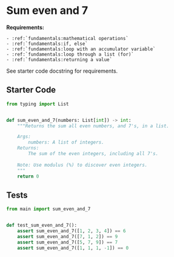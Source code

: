 # Sum even and 7



**Requirements:**
```eval_rst
- :ref:`fundamentals:mathematical operations`
- :ref:`fundamentals:if, else`
- :ref:`fundamentals:loop with an accumulator variable`
- :ref:`fundamentals:loop through a list (for)`
- :ref:`fundamentals:returning a value`

```


See starter code docstring for requirements.

## Starter Code
```python
from typing import List


def sum_even_and_7(numbers: List[int]) -> int:
    """Returns the sum all even numbers, and 7's, in a list.

    Args:
        numbers: A list of integers.
    Returns:
        The sum of the even integers, including all 7's.
    
    Note: Use modulus (%) to discover even integers.
    """
    return 0
```

## Tests
```python
from main import sum_even_and_7


def test_sum_even_and_7():
    assert sum_even_and_7([1, 2, 3, 4]) == 6
    assert sum_even_and_7([7, 1, 2]) == 9
    assert sum_even_and_7([5, 7, 9]) == 7
    assert sum_even_and_7([1, 1, 1, -1]) == 0
```
